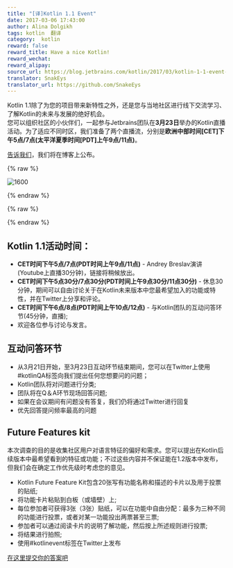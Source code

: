 ```yaml
---
title: "[译]Kotlin 1.1 Event"
date: 2017-03-06 17:43:00
author: Alina Dolgikh
tags: kotlin  翻译
category:  kotlin
reward: false
reward_title: Have a nice Kotlin!
reward_wechat:
reward_alipay:
source_url: https://blog.jetbrains.com/kotlin/2017/03/kotlin-1-1-event-2/  
translator: SnakEys  
translator_url: https://github.com/SnakeEys  
---
```


Kotlin 1.1除了为您的项目带来新特性之外，还是您与当地社区进行线下交流学习、了解Kotlin的未来与发展的绝好机会。  
您可以组织社区的小伙伴们，一起参与Jetbrains团队在<strong>3月23日</strong>举办的Kotlin直播活动。为了适应不同时区，我们准备了两个直播流，分别是<strong>欧洲中部时间[CET]下午5点/7点(太平洋夏季时间[PDT]上午9点/11点)</strong>。  

[告诉我们](https://docs.google.com/forms/d/e/1FAIpQLSf6iXcrIpaNIqeeUJI2L6pntS5yy_iI01PbrO9gTMmX0kg5Lw/viewform)，我们将在博客上公布。

{% raw %}
<p><img alt="1600" class="size-full wp-image-4739 aligncenter" data-recalc-dims="1" src="https://i1.wp.com/blog.jetbrains.com/kotlin/files/2017/03/1600.png?resize=640%2C320&amp;ssl=1"/></p>
{% endraw %}


{% raw %}
<p><span id="more-4726"></span></p>
{% endraw %}

## Kotlin 1.1活动时间：

* <strong>CET时间下午5点/7点(PDT时间上午9点/11点)</strong> - Andrey Breslav演讲(Youtube上直播30分钟)，链接将稍候放出。
* <strong>CET时间下午5点30分/7点30分(PDT时间上午9点30分/11点30分)</strong> -  休息30分钟，期间可以自由讨论关于在Kotlin未来版本中您最希望加入的功能或特性，并在Twitter上分享和评论。
* <strong>CET时间下午6点/8点(PDT时间上午10点/12点)</strong> - 与Kotlin团队的互动问答环节(45分钟，直播);
* 欢迎各位参与讨论与发言。

## 互动问答环节

* 从3月21日开始，至3月23日互动环节结束期间，您可以在Twitter上使用#kotlinQA标签向我们提出任何您想要问的问题；
* Kotlin团队将对问题进行分类;
* 团队将在Q＆A环节现场回答问题;
* 如果在会议期间有问题没有答复，我们仍将通过Twitter进行回复
* 优先回答提问频率最高的问题

## Future Features kit

本次调查的目的是收集社区用户对语言特征的偏好和需求。您可以提出在Kotlin后续版本中最希望看到的特征或功能；不过这些内容并不保证能在1.2版本中发布，但我们会在确定工作优先级时考虑您的意见。

* Kotlin Future Feature Kit包含20张写有功能名称和描述的卡片以及用于投票的贴纸;
* 将功能卡片粘贴到白板（或墙壁）上;
* 每位参加者可获得3张（3张）贴纸，可以在功能中自由分配：最多为三种不同的功能进行投票，或者对某一功能投出两票甚至三票;
* 参加者可以通过阅读卡片的说明了解功能，然后按上所述规则进行投票;
* 将结果进行拍照;
* 使用#kotlinevent标签在Twitter上发布

[在这里提交你的答案吧](https://docs.google.com/forms/d/e/1FAIpQLSf6iXcrIpaNIqeeUJI2L6pntS5yy_iI01PbrO9gTMmX0kg5Lw/viewform) 